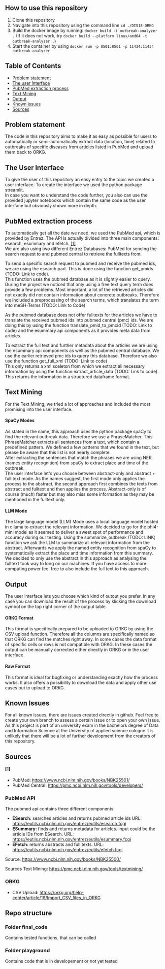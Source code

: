 ## How to use this repository
1. Clone this repository
2. Navigate into this repository using the command line `cd ./DIS18-ORKG`
3. Build the docker image by running: `docker build -t outbreak-analyzer .` (If it does not work, try `docker build --platform linux/amd64 -t outbreak-analyzer .`)
4. Start the container by using `docker run -p 8501:8501 -p 11434:11434 outbreak-analyzer`


## Table of Contents
* [Problem statement](#problem-statement)
* [The user Interface](#the-user-interface)
* [PubMed extraction process](#pubmed-extraction-process)
* [Text Mining](#text-mining)
* [Output](#output)
* [Known issues](#known-issues)
* [Sources](#sources)

## Problem statement
The code in this repository aims to make it as easy as possible for users to automatically or semi-automatically
extract data (location, time) related to outbreaks of specific diseases from articles listed in PubMed and upload them back to ORKG.

## The User Interface
To give the user of this repository an easy entry to the topic we created a user interface. To create the interface we used the python package streamlit. <br>
In case you want to understand the code further, you also can use the provided jupyter notebooks which contain the same code as the user interface but obviously shown more in depth. 

## PubMed extraction process
To automatically get all the date we need, we used the PubMed api, which is provided by Entrez. The API is actually divided into three main components: esearch, esummary and efetch. [[1]](#[1]) <br>
We are also using two different Entrez Databases: PubMed for sending the search request to and pubmed central to retrieve the fulltexts from. <br>

To send a specific search request to pubmed and receive the pubmed ids, we are using the esearch part. This is done using the function get_pmids (TODO: Link to code). <br> This function uses the pubmed database as it is slightly easier to query. <br> 
During the project we noticed that only using a free text query term does provide a few problems. Most important, a lot of the retrieved articles did not exactly did not contain information about concrete outbreaks. Therefore we included a preprocessing of the search terms, which translates the term into meSH-Terms (TODO: Link to Code)  

As the pubmed database does not offer fulltexts for the articles we have to translate the received pubmed ids into pubmed central (pmc) ids. We are doing this by using the function translate_pmid_to_pmcid (TODO: Link to code) and the esummary api components as it provides meta data from articles. 

To extract the full text and further metadata about the articles we are using the esummary api components as well as the pubmed central database. We use the earlier retrieved pmc ids to query this database. Therefore we also use the function get_full_xml (TODO: Link to code) <br>
This only returns a xml sceleton from which we extract all necessary information by using the function extract_article_data (TODO: Link to code). This returns the information in a structured dataframe format. 

## Text Mining
For the Text Mining, we tried a lot of approaches and included the most promising into the user interface. 

#### SpaCy Modes
As stated in the name, this approach uses the python package spaCy to find the relevant outbreak data. Therefore we use a PhraseMatcher. This PhraseMatcher extracts all sentences from a text, which contain a predefined pattern. We defined a few patterns that we found in the text, but please be aware that this list is not nearly complete. <br>
After extracting the sentences that match the phrases we are using NER (names entity recognition) from spaCy to extract place and time of the outbreak. <br>
The user interface let's you choose between abstract-only and abstract + full text mode. As the names suggest, the first mode only applies the process to the abstract, the second approach first combines the texts from abstract and fulltext and then applies the process. Abstract-only is of course (much) faster but may also miss some information as they may be mentioned in the fulltext only. 

#### LLM Mode
The large language model (LLM) Mode uses a local language model hosted in ollama to extract the relevant information. We decided to go for the phi4-mini model as it seemed to deliver a sweet spot of performance and accuracy during our testing. Using the summarize_outbreak (TODO: LINK) function we ask the LLM to summarize all relevant information from the abstract. Afterwards we apply the named entity recognition from spaCy to systematically extract the place and time information from this summary. <br>
We decided to only use the abstract in this approach as analysing the fulltext took way to long on our machines. If you have access to more computing power feel free to also include the full text to this approach.

## Output
The user interface lets you choose which kind of outout you prefer. In any case you can download the result of the process by klicking the download symbol on the top right corner of the output table. 

#### ORKG Format
This format is specifically prepared to be uploaded to ORKG by using the CSV upload function. Therefore all the columns are specifically named so that ORKG can find the matches right away. In some cases the data format of specific cells or rows is not compatible with ORKG. In these cases the output can be manually corrected either directly in ORKG or in the user interface. 

#### Raw Format
This format is ideal for bugfixing or understanding exactly how the process works. It also offers a possibility to download the data and apply other use cases but to upload to ORKG. 

## Known Issues
For all known issues, there are issues created directly in github. Feel free to create your own branch to assess a certain issue or to open your own issue. As this project is part of an university exam in the bachelors degree of Data and Information Science at the University of applied science cologne it is unlikely that there will be a lot of further development from the creators of this repository. 

## Sources

#### [1]


- PubMed: https://www.ncbi.nlm.nih.gov/books/NBK25501/ 
- PubMed Central: https://pmc.ncbi.nlm.nih.gov/tools/developers/

### PubMed API
The pubmed api contains three different components:
- **ESearch:** searches articles and returns pubmed article ids URL: https://eutils.ncbi.nlm.nih.gov/entrez/eutils/esearch.fcgi
- **ESummary:** finds and returns metadata for articles. Input could be the article IDs from ESearch. URL: https://eutils.ncbi.nlm.nih.gov/entrez/eutils/esummary.fcgi
- **EFetch:** returns abstracts and full texts. URL: https://eutils.ncbi.nlm.nih.gov/entrez/eutils/efetch.fcgi

Source: https://www.ncbi.nlm.nih.gov/books/NBK25500/

Sources Text Mining: https://pmc.ncbi.nlm.nih.gov/tools/textmining/ 



### ORKG 
- CSV Upload: https://orkg.org/help-center/article/16/Import_CSV_files_in_ORKG 

## Repo structure 
### Folder final_code    
Contains tested functions, that can be called
### Folder playground
Contains code that is in developement or not yet tested

